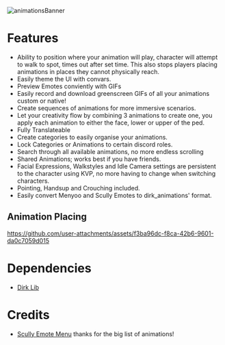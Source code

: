 ![animationsBanner](https://i.imgur.com/dydrQsF.jpeg)

# Features 
- Ability to position where your animation will play, character will attempt to walk to spot, times out after set time. This also stops players placing animations in places they cannot physically reach.
- Easily theme the UI with convars.
- Preview Emotes conviently with GIFs
- Easily record and download greenscreen GIFs of all your animations custom or native!
- Create sequences of animations for more immersive scenarios. 
- Let your creativity flow by combining 3 animations to create one, you apply each animation to either the face, lower or upper of the ped.
- Fully Translateable
- Create categories to easily organise your animations. 
- Lock Categories or Animations to certain discord roles.
- Search through all available animations, no more endless scrolling
- Shared Animations; works best if you have friends.
- Facial Expressions, Walkstyles and Idle Camera settings are persistent to the character using KVP, no more having to change when switching characters.
- Pointing, Handsup and Crouching included.
- Easily convert Menyoo and Scully Emotes to dirk_animations' format. 

## Animation Placing 
https://github.com/user-attachments/assets/f3ba96dc-f8ca-42b6-9601-da0c7059d015



# Dependencies 
- [Dirk Lib](https://github.com/Dirk-Server-Pack/dirk_lib/releases/tag/latest_production)

# Credits
- [Scully Emote Menu](https://github.com/Scullyy/scully_emotemenu) thanks for the big list of animations!
